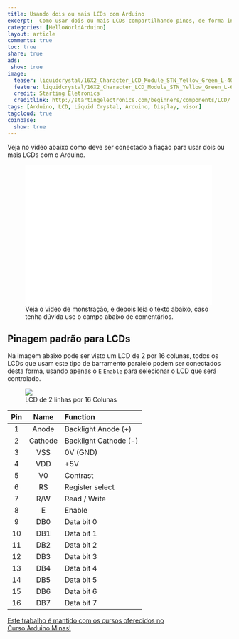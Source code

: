 ```yaml
---
title: Usando dois ou mais LCDs com Arduino
excerpt:  Como usar dois ou mais LCDs compartilhando pinos, de forma inteligente e permitindo economiar portas.
categories: [HelloWorldArduino]
layout: article
comments: true
toc: true
share: true
ads: 
 show: true
image:
  teaser: liquidcrystal/16X2_Character_LCD_Module_STN_Yellow_Green_L-400x187.png
  feature: liquidcrystal/16X2_Character_LCD_Module_STN_Yellow_Green_L-600x280.jpg
  credit: Starting Eletronics
  creditlink: http://startingelectronics.com/beginners/components/LCD/
tags: [Arduino, LCD, Liquid Crystal, Arduino, Display, visor]
tagcloud: true
coinbase:
  show: true
---
```

Veja no video abaixo como deve ser conectado a fiação para usar dois ou mais LCDs com o Arduino.
<figure>
<iframe width="420" height="315" src="//www.youtube.com/embed/GM67gKqR7d4" frameborder="0" allowfullscreen></iframe>
<figcaption>Veja o video de monstração, e depois leia o texto abaixo, caso tenha dúvida use o campo abaixo de comentários.</figcaption>
</figure>

## Pinagem padrão para LCDs
Na imagem abaixo pode ser visto um LCD de 2 por 16 colunas, todos os LCDs que usam este tipo de barramento paralelo podem ser conectados desta forma, usando apenas o `E` `Enable` para selecionar o LCD que será controlado.
<figure>
<img src="{{ site.url }}/images/liquidcrystal/LCD-2x16-pins.jpg" />
<figcaption>LCD de 2 linhas por 16 Colunas</figcaption>
</figure>

| Pin |  Name   |   Function           |
|:---:|:-------:|:---------------------|
| 1   | Anode	| Backlight Anode (+)  |
| 2   | Cathode	| Backlight Cathode (-)|
| 3   | VSS	| 0V (GND)             |
| 4   | VDD	| +5V                  |
| 5   | V0	| Contrast             |
| 6   | RS	| Register select      |
| 7   | R/W	| Read / Write         |
| 8   | E	| Enable               |
| 9   | DB0	| Data bit 0           |
| 10  | DB1	| Data bit 1           |
| 11  | DB2	| Data bit 2           |
| 12  | DB3	| Data bit 3           |
| 13  | DB4	| Data bit 4           |
| 14  | DB5	| Data bit 5           |
| 15  | DB6	| Data bit 6           |
| 16  | DB7	| Data bit 7           |

<a href="/cursoarduino/" class="btn-success">Este trabalho é mantido com os cursos oferecidos no <br />Curso Arduino Minas!</a>
